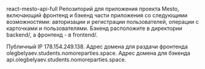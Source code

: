 react-mesto-api-full
Репозиторий для приложения проекта Mesto, включающий фронтенд и бэкенд части приложения со следующими возможностями: авторизации и регистрации пользователей, операции с карточками и пользователями. Бэкенд расположите в директории backend/, а фронтенд - в frontend/.

Публичный IP 178.154.249.138. 
Адрес домена для раздачи фронтенда olegbelyaev.students.nomoreparties.space.
Адрес домена для бэкенда api.olegbelyaev.students.nomoreparties.space.